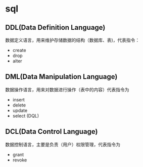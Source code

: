 # sql

## DDL(Data Definition Language)

数据定义语言，用来维护存储数据的结构（数据库、表)，代表指令：

- create
- drop
- alter

## DML(Data Manipulation Language)

数据操作语言，用来对数据进行操作（表中的内容）代表指令为

- insert
- delete
- update
- select (DQL)

## DCL(Data Control Language)

数据控制语言，主要是负责（用户）权限管理，代表指令为

- grant
- revoke
